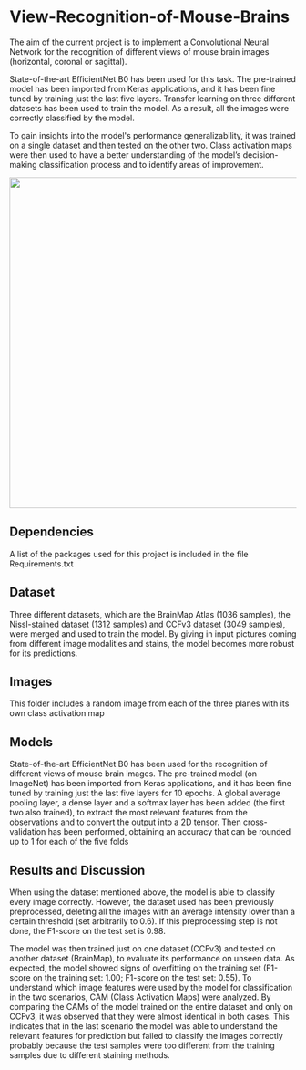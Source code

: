 # View-Recognition-of-Mouse-Brains
The aim of the current project is to implement a Convolutional Neural Network for the recognition of different views of mouse brain images (horizontal, coronal or sagittal).

State-of-the-art EfficientNet B0 has been used for this task. The pre-trained model has been imported from Keras applications, and it has been fine tuned by training just the last five layers. Transfer learning on three different datasets has been used to train the model. As a result, all the images were correctly classified by the model. 

To gain insights into the model's performance generalizability, it was trained on a single dataset and then tested on the other two. Class activation maps were then used to have a better understanding of the model’s decision-making classification process and to identify areas of improvement.	




<p align="center">
  <img src="https://user-images.githubusercontent.com/98240588/233691726-af1a153f-2ad7-4bb4-b690-7bfce47b64b5.png" width="700" height="580">
</p>




## Dependencies
A list of the packages used for this project is included in the file Requirements.txt


## Dataset 
Three different datasets, which are the BrainMap Atlas (1036 samples), the Nissl-stained dataset (1312 samples) and CCFv3 dataset (3049 samples), were merged and used to train the model. By giving in input pictures coming from different image modalities and stains, the model becomes more robust for its predictions.

## Images
This folder includes a random image from each of the three planes with its own class activation map


## Models 
State-of-the-art EfficientNet B0 has been used for the recognition of different views of mouse brain images. The pre-trained model (on ImageNet) has been imported from Keras applications, and it has been fine tuned by training just the last five layers for 10 epochs. A global average pooling layer, a dense layer and a softmax layer has been added (the first two also trained), to extract the most relevant features from the observations and to convert the output into a 2D tensor. Then cross-validation has been performed, obtaining an accuracy that can be rounded up to 1 for each of the five folds


## Results and Discussion 
When using the dataset mentioned above, the model is able to classify every image correctly. However, the dataset used has been previously preprocessed, deleting all the images with an average intensity lower than a certain threshold (set arbitrarily to 0.6). If this preprocessing step is not done, the F1-score on the test set is 0.98.

The model was then trained just on one dataset (CCFv3) and tested on another dataset (BrainMap), to evaluate its performance on unseen data. As expected, the model showed signs of overfitting on the training set (F1-score on the training set: 1.00; F1-score on the test set: 0.55). To understand which image features were used by the model for classification in the two scenarios, CAM (Class Activation Maps) were analyzed. By comparing the CAMs of the model trained on the entire dataset and only on CCFv3, it was observed that they were almost identical in both cases. This indicates that in the last scenario the model was able to understand the relevant features for prediction but failed to classify the images correctly probably because the test samples were too different from the training samples due to different staining methods.
